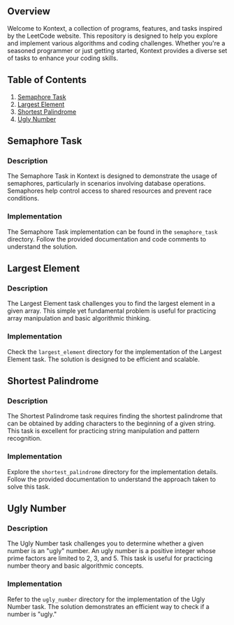 ## Overview

Welcome to Kontext, a collection of programs, features, and tasks inspired by the LeetCode website. This repository is designed to help you explore and implement various algorithms and coding challenges. Whether you're a seasoned programmer or just getting started, Kontext provides a diverse set of tasks to enhance your coding skills.

## Table of Contents

1. [Semaphore Task](#semaphore-task)
2. [Largest Element](#largest-element)
3. [Shortest Palindrome](#shortest-palindrome)
4. [Ugly Number](#ugly-number)

## Semaphore Task

### Description

The Semaphore Task in Kontext is designed to demonstrate the usage of semaphores, particularly in scenarios involving database operations. Semaphores help control access to shared resources and prevent race conditions.

### Implementation

The Semaphore Task implementation can be found in the `semaphore_task` directory. Follow the provided documentation and code comments to understand the solution.

## Largest Element

### Description

The Largest Element task challenges you to find the largest element in a given array. This simple yet fundamental problem is useful for practicing array manipulation and basic algorithmic thinking.

### Implementation

Check the `largest_element` directory for the implementation of the Largest Element task. The solution is designed to be efficient and scalable.

## Shortest Palindrome

### Description

The Shortest Palindrome task requires finding the shortest palindrome that can be obtained by adding characters to the beginning of a given string. This task is excellent for practicing string manipulation and pattern recognition.

### Implementation

Explore the `shortest_palindrome` directory for the implementation details. Follow the provided documentation to understand the approach taken to solve this task.

## Ugly Number

### Description

The Ugly Number task challenges you to determine whether a given number is an "ugly" number. An ugly number is a positive integer whose prime factors are limited to 2, 3, and 5. This task is useful for practicing number theory and basic algorithmic concepts.

### Implementation

Refer to the `ugly_number` directory for the implementation of the Ugly Number task. The solution demonstrates an efficient way to check if a number is "ugly."
